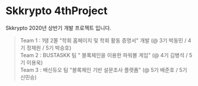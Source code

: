 # Skkrypto 4thProject
Skkrypto 2020년 상반기 개발 프로젝트 입니다.
>Team 1 : 1탱 2쫄 "학회 홈페이지 및 학회 활동 증명서" 개발 (@ 3기 박동민 / 4기 정채원 / 5기 박승호)<br> 
>Team 2 : BUSTASKK 팀 " 블록체인을 이용한 파워볼 게임" (@ 4기 김병석 / 5기 이용욱) <br>
>Team 3 : 배신듀오 팀 "블록체인 기반 설문조사 플랫폼"   (@ 5기 배준호 / 5기 신민승)
